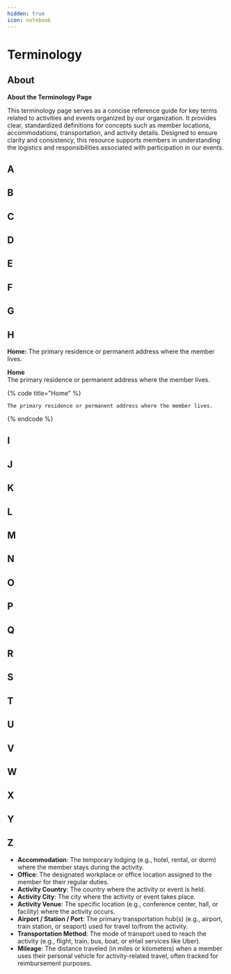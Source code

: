 ```yaml
---
hidden: true
icon: notebook
---
```


# Terminology

## About

**About the Terminology Page**

This terminology page serves as a concise reference guide for key terms related to activities and events organized by our organization. It provides clear, standardized definitions for concepts such as member locations, accommodations, transportation, and activity details. Designed to ensure clarity and consistency, this resource supports members in understanding the logistics and responsibilities associated with participation in our events.



## A

## B

## C

## D

## E

## F

## G

## H

**Home:** The primary residence or permanent address where the member lives.

**Home**\
The primary residence or permanent address where the member lives.

{% code title="Home" %}
```
The primary residence or permanent address where the member lives.
```
{% endcode %}



## I

## J

## K

## L

## M

## N

## O

## P

## Q

## R

## S

## T

## U

## V

## W

## X

## Y

## Z



* **Accommodation**: The temporary lodging (e.g., hotel, rental, or dorm) where the member stays during the activity.
* **Office**: The designated workplace or office location assigned to the member for their regular duties.
* **Activity Country**: The country where the activity or event is held.
* **Activity City**: The city where the activity or event takes place.
* **Activity Venue**: The specific location (e.g., conference center, hall, or facility) where the activity occurs.
* **Airport / Station / Port**: The primary transportation hub(s) (e.g., airport, train station, or seaport) used for travel to/from the activity.
* **Transportation Method**: The mode of transport used to reach the activity (e.g., flight, train, bus, boat, or eHail services like Uber).
* **Mileage**: The distance traveled (in miles or kilometers) when a member uses their personal vehicle for activity-related travel, often tracked for reimbursement purposes.

